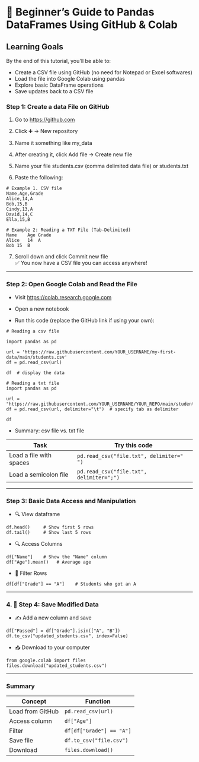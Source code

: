 # 	🌱 Beginner’s Guide to Pandas DataFrames Using GitHub & Colab

## Learning Goals
By the end of this tutorial, you'll be able to:

+ Create a CSV file using GitHub (no need for Notepad or Excel softwares)  
+ Load the file into Google Colab using pandas  
+ Explore basic DataFrame operations  
+ Save updates back to a CSV file

### Step 1: Create a data File on GitHub

1. Go to https://github.com

2. Click ➕ → New repository

3. Name it something like my_data

4. After creating it, click Add file → Create new file

5. Name your file students.csv (comma delimited data file) or students.txt

6. Paste the following:

```
# Example 1. CSV file
Name,Age,Grade
Alice,14,A
Bob,15,B
Cindy,13,A
David,14,C
Ella,15,B
```

```
# Example 2: Reading a TXT File (Tab-Delimited)
Name	Age	Grade
Alice	14	A
Bob	15	B

```

7. Scroll down and click Commit new file  
✅ You now have a CSV file you can access anywhere!

---

### Step 2: Open Google Colab and Read the File

+ Visit https://colab.research.google.com

+ Open a new notebook

+ Run this code (replace the GitHub link if using your own):

```
# Reading a csv file

import pandas as pd

url = 'https://raw.githubusercontent.com/YOUR_USERNAME/my-first-data/main/students.csv'
df = pd.read_csv(url)

df  # display the data
```

```
# Reading a txt file
import pandas as pd

url = "https://raw.githubusercontent.com/YOUR_USERNAME/YOUR_REPO/main/students.txt"
df = pd.read_csv(url, delimiter="\t")  # specify tab as delimiter

df
```

+ Summary: csv file vs. txt file

| Task                    | Try this code                            |
| ----------------------- | ---------------------------------------- |
| Load a file with spaces | `pd.read_csv("file.txt", delimiter=" ")` |
| Load a semicolon file   | `pd.read_csv("file.txt", delimiter=";")` |

---

### Step 3: Basic Data Access and Manipulation

+ 🔍 View dataframe

```
df.head()     # Show first 5 rows
df.tail()     # Show last 5 rows
```

+ 🔍 Access Columns

```
df["Name"]    # Show the "Name" column
df["Age"].mean()   # Average age

```

+ 🔎 Filter Rows

```
df[df["Grade"] == "A"]    # Students who got an A
```
---

### 4. 💾 Step 4: Save Modified Data

+ ✍️ Add a new column and save
```
df["Passed"] = df["Grade"].isin(["A", "B"])
df.to_csv("updated_students.csv", index=False)
```

+ 📥 Download to your computer

```
from google.colab import files
files.download("updated_students.csv")
```
---

### Summary

| Concept          | Function                 |
| ---------------- | ------------------------ |
| Load from GitHub | `pd.read_csv(url)`       |
| Access column    | `df["Age"]`              |
| Filter           | `df[df["Grade"] == "A"]` |
| Save file        | `df.to_csv("file.csv")`  |
| Download         | `files.download()`       |

